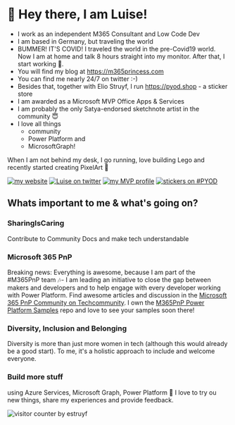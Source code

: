 # 👋 Hey there, I am Luise!

* I work as an independent M365 Consultant and Low Code Dev 
* I am based in Germany, but traveling the world
* BUMMER! IT'S COVID! I traveled the world in the pre-Covid19 world. Now I am at home and talk 8 hours straight into my monitor. After that, I start working 🤣.
* You will find my blog at https://m365princess.com
* You can find me nearly 24/7 on twitter :-) 
* Besides that, together with Elio Struyf, I run https://pyod.shop - a sticker store
* I am awarded as a Microsoft MVP Office Apps & Services
* I am probably the only Satya-endorsed sketchnote artist in the community 😇
* I love all things 
  * community
  * Power Platform and 
  * MicrosoftGraph! 

When I am not behind my desk, I go running, love building Lego and recently started creating PixelArt 👾

[![my website](https://img.shields.io/badge/%F0%9F%91%B8%20Luise%20Freese-M%20365%20Princess-red)](https://www.m365princess.com)
[![Luise on twitter](https://img.shields.io/badge/%40LuiseFreese-twitter-%231DA1F2)](https://www.twitter.com/LuiseFreese)
[![my MVP profile](https://img.shields.io/badge/%E2%AD%90-MVP-blue)](https://mvp.microsoft.com/en-us/PublicProfile/5003313?fullName=Luise%20Freese)
[![stickers on #PYOD](https://img.shields.io/badge/stickers-PimpYourOwnDevice.com-%2317A2B8)](https://www.pimpyourowndevice.com)


## Whats important to me & what's going on?

### SharingIsCaring
Contribute to Community Docs and make tech understandable

### Microsoft 365 PnP
Breaking news: Everything is awesome, because I am part of the #M365PnP team 🎶- I am leading an initiative to close the gap between makers and developers and to help engage with every developer working with Power Platform. Find awesome articles and discussion in the [Microsoft 365 PnP Community on Techcommunity](https://techcommunity.microsoft.com/t5/microsoft-365-pnp-blog/bg-p/Microsoft365PnPBlog). I own the [M365PnP Power Platform Samples](https://github.com/pnp/powerplatform-samples) repo and love to see your samples soon there!

### Diversity, Inclusion and Belonging

Diversity is more than just more women in tech (although this would already be a good start). To me, it's a holistic approach to include and welcome everyone. 

### Build more stuff

using Azure Services, Microsoft Graph, Power Platform  🚀 I love to try ou new things, share my experiences and provide feedback. 

![visitor counter by estruyf](http://estruyf-github.azurewebsites.net/api/VisitorHit?user=luisefreese&repo=luisefreese&countColorcountColor&countColor=%237B1E7A)
